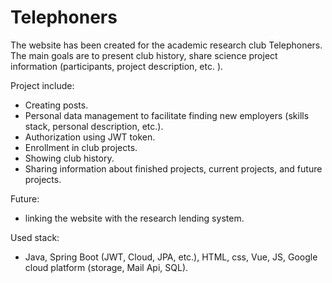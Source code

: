 # Telephoners
The website has been created for the academic research club Telephoners. The main goals are to present club history, share science project information  (participants, project description, etc. ).

Project include:
 - Creating posts.
 - Personal data management to facilitate finding new employers (skills stack, personal description, etc.).
 - Authorization using JWT token.
 - Enrollment in club projects.
 - Showing club history.
 - Sharing information about finished projects, current projects, and future projects.

Future:
 - linking the website with the research lending system.

Used stack:
 - Java, Spring Boot (JWT, Cloud, JPA, etc.), HTML, css, Vue, JS, Google cloud platform (storage, Mail Api, SQL).

 
